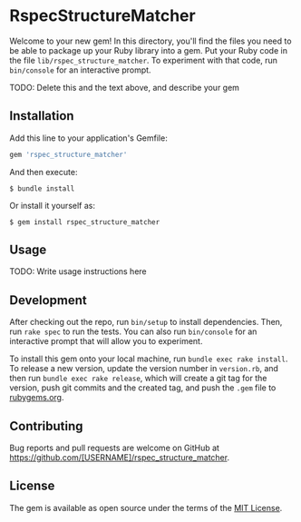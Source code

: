 # RspecStructureMatcher

Welcome to your new gem! In this directory, you'll find the files you need to be able to package up your Ruby library into a gem. Put your Ruby code in the file `lib/rspec_structure_matcher`. To experiment with that code, run `bin/console` for an interactive prompt.

TODO: Delete this and the text above, and describe your gem

## Installation

Add this line to your application's Gemfile:

```ruby
gem 'rspec_structure_matcher'
```

And then execute:

    $ bundle install

Or install it yourself as:

    $ gem install rspec_structure_matcher

## Usage

TODO: Write usage instructions here

## Development

After checking out the repo, run `bin/setup` to install dependencies. Then, run `rake spec` to run the tests. You can also run `bin/console` for an interactive prompt that will allow you to experiment.

To install this gem onto your local machine, run `bundle exec rake install`. To release a new version, update the version number in `version.rb`, and then run `bundle exec rake release`, which will create a git tag for the version, push git commits and the created tag, and push the `.gem` file to [rubygems.org](https://rubygems.org).

## Contributing

Bug reports and pull requests are welcome on GitHub at https://github.com/[USERNAME]/rspec_structure_matcher.

## License

The gem is available as open source under the terms of the [MIT License](https://opensource.org/licenses/MIT).

